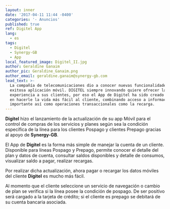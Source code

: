 ```yaml
---
layout: inner
date: '2017-04-11 11:44 -0400'
categories: '- Anuncios'
published: true
ref: Digitel App
lang:
  - es
tags:
  - Digitel
  - Synergy-GB
  - App
local_featured_image: Digitel_II.jpg
author: Geraldine Ganaim
author_pic: Geraldine_Ganaim.png
author_email: geraldine.ganaim@synergy-gb.com
lead_text: >-
  La compañía de telecomunicaciones dio a conocer nuevas funcionalidades en su
  exitosa aplicación móvil. DIGITEL siempre innovando quiere ofrecer la mejor
  experiencia a sus clientes, por eso el App de Digitel ha sido creado pensando
  en hacerle la vida más fácil al cliente, combinando acceso a información
  importante así como operaciones transaccionales como la recarga.
---
```


**Digitel** hizo el lanzamiento de la actualización de su app Móvil para el control de compras de los servicios y planes según sea la condición específica de la línea para los clientes Pospago y clientes Prepago gracias al apoyo de **Synergy-GB**.

El App de **Digitel** es la forma más simple de manejar la cuenta de un cliente. Disponible para líneas Pospago y Prepago, permite conocer el detalle del plan y datos de cuenta, consultar saldos disponibles y detalle de consumos, visualizar saldo a pagar, realizar recargas.

Por realizar dicha actualización, ahora pagar o recargar los datos móviles del cliente **Digitel** es mucho más fácil.

Al momento que el cliente seleccione un servicio de navegación o cambio de plan se verifica si la línea posee la condición de pospago. De ser positivo será cargado a la tarjeta de crédito; si el cliente es prepago se debitará de su cuenta bancaria asociada.
